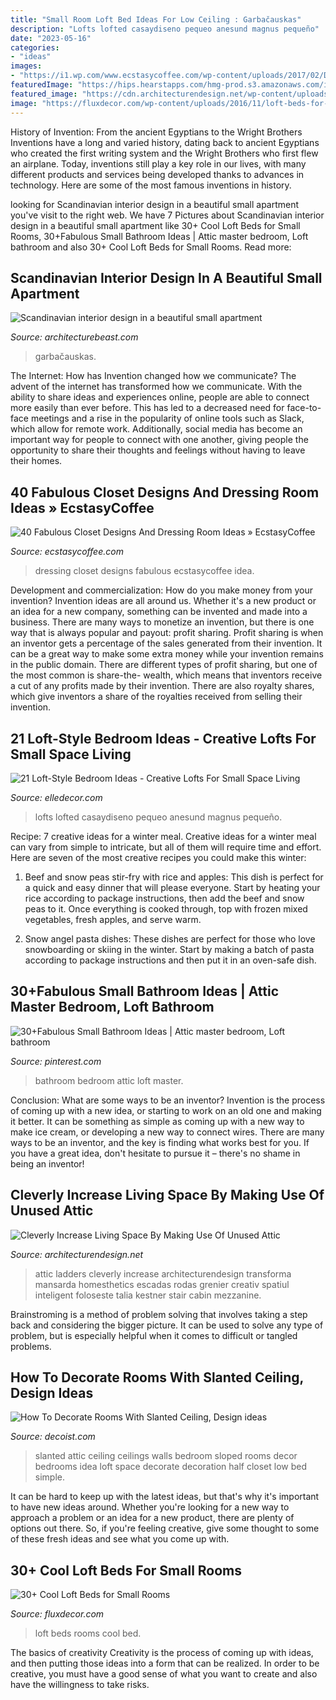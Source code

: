 ```yaml
---
title: "Small Room Loft Bed Ideas For Low Ceiling : Garbačauskas"
description: "Lofts lofted casaydiseno pequeo anesund magnus pequeño"
date: "2023-05-16"
categories:
- "ideas"
images:
- "https://i1.wp.com/www.ecstasycoffee.com/wp-content/uploads/2017/02/Dressing-Room-Design-Ideas48.jpg?resize=749%2C868"
featuredImage: "https://hips.hearstapps.com/hmg-prod.s3.amazonaws.com/images/loft-bed-7-1578064080.jpg?crop=0.835xw:0.950xh;0.0187xw,0&amp;resize=480:*"
featured_image: "https://cdn.architecturendesign.net/wp-content/uploads/2015/12/AD-Attic-Living-Space-Design-19.jpg"
image: "https://fluxdecor.com/wp-content/uploads/2016/11/loft-beds-for-small-rooms/27-loft-beds-for-small-rooms.jpg"
---
```



History of Invention: From the ancient Egyptians to the Wright Brothers
Inventions have a long and varied history, dating back to ancient Egyptians who created the first writing system and the Wright Brothers who first flew an airplane. Today, inventions still play a key role in our lives, with many different products and services being developed thanks to advances in technology. Here are some of the most famous inventions in history.

	

		
looking for Scandinavian interior design in a beautiful small apartment you've visit to the right web. We have 7 Pictures about Scandinavian interior design in a beautiful small apartment like 30+ Cool Loft Beds for Small Rooms, 30+Fabulous Small Bathroom Ideas | Attic master bedroom, Loft bathroom and also 30+ Cool Loft Beds for Small Rooms. Read more:
		
    
## Scandinavian Interior Design In A Beautiful Small Apartment

<img loading=lazy src="https://architecturebeast.com/wp-content/uploads/2016/03/Scandinavian-interior-design-in-a-beautiful-small-apartment-featured-on-Architecture-Beast-11.jpg" onerror="this.onerror=null;this.src='https://tse2.mm.bing.net/th?id=OIP._yOQ-_vKd4bvRLcM-7buyQHaLH&amp;pid=15.1';" alt="Scandinavian interior design in a beautiful small apartment">

_Source: architecturebeast.com_

>garbačauskas. 

	

The Internet: How has Invention changed how we communicate?
The advent of the internet has transformed how we communicate. With the ability to share ideas and experiences online, people are able to connect more easily than ever before. This has led to a decreased need for face-to-face meetings and a rise in the popularity of online tools such as Slack, which allow for remote work. Additionally, social media has become an important way for people to connect with one another, giving people the opportunity to share their thoughts and feelings without having to leave their homes.

    
## 40 Fabulous Closet Designs And Dressing Room Ideas » EcstasyCoffee

<img loading=lazy src="https://i1.wp.com/www.ecstasycoffee.com/wp-content/uploads/2017/02/Dressing-Room-Design-Ideas48.jpg?resize=749%2C868" onerror="this.onerror=null;this.src='https://tse1.mm.bing.net/th?id=OIP.YaHRs8fBC8QinonLX5c-tQHaIl&amp;pid=15.1';" alt="40 Fabulous Closet Designs And Dressing Room Ideas » EcstasyCoffee">

_Source: ecstasycoffee.com_

>dressing closet designs fabulous ecstasycoffee idea. 

	

Development and commercialization: How do you make money from your invention?
Invention ideas are all around us. Whether it's a new product or an idea for a new company, something can be invented and made into a business. There are many ways to monetize an invention, but there is one way that is always popular and payout: profit sharing. Profit sharing is when an inventor gets a percentage of the sales generated from their invention. It can be a great way to make some extra money while your invention remains in the public domain. There are different types of profit sharing, but one of the most common is share-the- wealth, which means that inventors receive a cut of any profits made by their invention. There are also royalty shares, which give inventors a share of the royalties received from selling their invention.

    
## 21 Loft-Style Bedroom Ideas - Creative Lofts For Small Space Living

<img loading=lazy src="https://hips.hearstapps.com/hmg-prod.s3.amazonaws.com/images/loft-bed-7-1578064080.jpg?crop=0.835xw:0.950xh;0.0187xw,0&amp;resize=480:*" onerror="this.onerror=null;this.src='https://tse2.mm.bing.net/th?id=OIP.NkGcd1Xs8gTPUG7Z944OmAHaLH&amp;pid=15.1';" alt="21 Loft-Style Bedroom Ideas - Creative Lofts For Small Space Living">

_Source: elledecor.com_

>lofts lofted casaydiseno pequeo anesund magnus pequeño. 

	

Recipe: 7 creative ideas for a winter meal.
Creative ideas for a winter meal can vary from simple to intricate, but all of them will require time and effort. Here are seven of the most creative recipes you could make this winter: 
1. Beef and snow peas stir-fry with rice and apples: This dish is perfect for a quick and easy dinner that will please everyone. Start by heating your rice according to package instructions, then add the beef and snow peas to it. Once everything is cooked through, top with frozen mixed vegetables, fresh apples, and serve warm. 

2. Snow angel pasta dishes: These dishes are perfect for those who love snowboarding or skiing in the winter. Start by making a batch of pasta according to package instructions and then put it in an oven-safe dish.

    
## 30+Fabulous Small Bathroom Ideas | Attic Master Bedroom, Loft Bathroom

<img loading=lazy src="https://i.pinimg.com/736x/ef/1f/e2/ef1fe2d539d901deac69cc5a7a9542c1.jpg" onerror="this.onerror=null;this.src='https://tse1.mm.bing.net/th?id=OIP.ELszitNBoxyPRX5hdt_MQQHaLH&amp;pid=15.1';" alt="30+Fabulous Small Bathroom Ideas | Attic master bedroom, Loft bathroom">

_Source: pinterest.com_

>bathroom bedroom attic loft master. 

	

Conclusion: What are some ways to be an inventor?
Invention is the process of coming up with a new idea, or starting to work on an old one and making it better. It can be something as simple as coming up with a new way to make ice cream, or developing a new way to connect wires. There are many ways to be an inventor, and the key is finding what works best for you. If you have a great idea, don't hesitate to pursue it – there's no shame in being an inventor!

    
## Cleverly Increase Living Space By Making Use Of Unused Attic

<img loading=lazy src="https://cdn.architecturendesign.net/wp-content/uploads/2015/12/AD-Attic-Living-Space-Design-19.jpg" onerror="this.onerror=null;this.src='https://tse2.mm.bing.net/th?id=OIP.uFU7mKTH0Udx7MIJ_xvSzgHaLH&amp;pid=15.1';" alt="Cleverly Increase Living Space By Making Use Of Unused Attic">

_Source: architecturendesign.net_

>attic ladders cleverly increase architecturendesign transforma mansarda homesthetics escadas rodas grenier creativ spatiul inteligent foloseste talia kestner stair cabin mezzanine. 

	

Brainstroming is a method of problem solving that involves taking a step back and considering the bigger picture. It can be used to solve any type of problem, but is especially helpful when it comes to difficult or tangled problems.

    
## How To Decorate Rooms With Slanted Ceiling, Design Ideas

<img loading=lazy src="http://cdn.decoist.com/wp-content/uploads/2014/07/Add-color-to-the-attic-room-with-some-lovely-wall-art.jpg" onerror="this.onerror=null;this.src='https://tse4.mm.bing.net/th?id=OIP.GUIpqEw2M-XCcrm2aw1_XgHaE4&amp;pid=15.1';" alt="How To Decorate Rooms With Slanted Ceiling, Design ideas">

_Source: decoist.com_

>slanted attic ceiling ceilings walls bedroom sloped rooms decor bedrooms idea loft space decorate decoration half closet low bed simple. 

	

It can be hard to keep up with the latest ideas, but that's why it's important to have new ideas around. Whether you're looking for a new way to approach a problem or an idea for a new product, there are plenty of options out there. So, if you're feeling creative, give some thought to some of these fresh ideas and see what you come up with.

    
## 30+ Cool Loft Beds For Small Rooms

<img loading=lazy src="https://fluxdecor.com/wp-content/uploads/2016/11/loft-beds-for-small-rooms/27-loft-beds-for-small-rooms.jpg" onerror="this.onerror=null;this.src='https://tse3.mm.bing.net/th?id=OIP.ROpGqKEuDOYack5lrKwP4wHaMW&amp;pid=15.1';" alt="30+ Cool Loft Beds for Small Rooms">

_Source: fluxdecor.com_

>loft beds rooms cool bed. 

	

The basics of creativity
Creativity is the process of coming up with ideas, and then putting those ideas into a form that can be realized. In order to be creative, you must have a good sense of what you want to create and also have the willingness to take risks.

